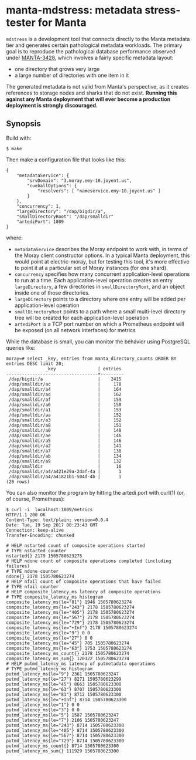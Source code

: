 <!--
    This Source Code Form is subject to the terms of the Mozilla Public
    License, v. 2.0. If a copy of the MPL was not distributed with this
    file, You can obtain one at http://mozilla.org/MPL/2.0/.
-->

<!--
    Copyright (c) 2017, Joyent, Inc.
-->

# manta-mdstress: metadata stress-tester for Manta

`mdstress` is a development tool that connects directly to the Manta metadata
tier and generates certain pathological metadata workloads.  The primary goal
is to reproduce the pathological database performance observed under
[MANTA-3428](https://smartos.org/bugview/MANTA-3428), which involves a fairly
specific metadata layout:

- one directory that grows very large
- a large number of directories with one item in it

The generated metadata is not valid from Manta's perspective, as it creates
references to storage nodes and sharks that do not exist.  **Running this
against any Manta deployment that will ever become a production deployment is
strongly discouraged.**

## Synopsis

Build with:

    $ make

Then make a configuration file that looks like this:

    {
        "metadataService": {
            "srvDomain": "3.moray.emy-10.joyent.us",
            "cueballOptions": {
                "resolvers": [ "nameservice.emy-10.joyent.us" ]
            }
        },
        "concurrency": 1,
        "largeDirectory": "/dap/bigdir/a",
        "smallDirectoryRoot": "/dap/smalldir"
        "artediPort": 1809
    }

where:

* `metadataService` describes the Moray endpoint to work with, in terms of the
  Moray client constructor options.  In a typical Manta deployment, this would
  point at electric-moray, but for testing this tool, it's more effective to
  point it at a particular set of Moray instances (for one shard).
* `concurrency` specifies how many concurrent application-level operations to
  run at a time.  Each application-level operation creates an entry
  `largeDirectory`, a few directories in `smallDirectoryRoot`, and an object
  inside one of those directories.
* `largeDirectory` points to a directory where one entry will be added per
  application-level operation
* `smallDirectoryRoot` points to a path where a small multi-level directory tree
  will be created for each application-level operation
* `artediPort` is a TCP port number on which a Prometheus endpoint will be
  exposed (on all network interfaces) for metrics

While the database is small, you can monitor the behavior using PostgreSQL
queries like:

    moray=# select _key, entries from manta_directory_counts ORDER BY entries DESC limit 20;
                   _key                | entries 
    -----------------------------------+---------
     /dap/bigdir/a                     |    2415
     /dap/smalldir/ac                  |     178
     /dap/smalldir/a4                  |     164
     /dap/smalldir/ad                  |     162
     /dap/smalldir/af                  |     159
     /dap/smalldir/a6                  |     158
     /dap/smalldir/a1                  |     153
     /dap/smalldir/aa                  |     152
     /dap/smalldir/a3                  |     152
     /dap/smalldir/a8                  |     151
     /dap/smalldir/a0                  |     148
     /dap/smalldir/ae                  |     146
     /dap/smalldir/a5                  |     146
     /dap/smalldir/a2                  |     141
     /dap/smalldir/a7                  |     138
     /dap/smalldir/ab                  |     134
     /dap/smalldir/a9                  |     132
     /dap/smalldir                     |      16
     /dap/smalldir/a4/a421e29a-2daf-4a |       1
     /dap/smalldir/a4/a41821b1-504d-4b |       1
    (20 rows)

You can also monitor the program by hitting the artedi port with curl(1) (or, of
course, Prometheus):

    $ curl -i  localhost:1809/metrics
    HTTP/1.1 200 OK
    Content-Type: text/plain; version=0.0.4
    Date: Tue, 19 Sep 2017 00:23:43 GMT
    Connection: keep-alive
    Transfer-Encoding: chunked

    # HELP nstarted count of composite operations started
    # TYPE nstarted counter
    nstarted{} 2179 1505780623275
    # HELP ndone count of composite operations completed (including failures)
    # TYPE ndone counter
    ndone{} 2178 1505780623274
    # HELP nfail count of composite operations that have failed
    # TYPE nfail counter
    # HELP composite_latency_ms latency of composite operations
    # TYPE composite_latency_ms histogram
    composite_latency_ms{le="81"} 1946 1505780623274
    composite_latency_ms{le="243"} 2178 1505780623274
    composite_latency_ms{le="405"} 2178 1505780623274
    composite_latency_ms{le="567"} 2178 1505780623274
    composite_latency_ms{le="729"} 2178 1505780623274
    composite_latency_ms{le="+Inf"} 2178 1505780623274
    composite_latency_ms{le="9"} 0 0
    composite_latency_ms{le="27"} 0 0
    composite_latency_ms{le="45"} 705 1505780623274
    composite_latency_ms{le="63"} 1753 1505780623274
    composite_latency_ms_count{} 2178 1505780623274
    composite_latency_ms_sum{} 120322 1505780623274
    # HELP putmd_latency_ms latency of putmetadata operations
    # TYPE putmd_latency_ms histogram
    putmd_latency_ms{le="9"} 2361 1505780623247
    putmd_latency_ms{le="27"} 8271 1505780623299
    putmd_latency_ms{le="45"} 8663 1505780623300
    putmd_latency_ms{le="63"} 8707 1505780623300
    putmd_latency_ms{le="81"} 8712 1505780623300
    putmd_latency_ms{le="+Inf"} 8714 1505780623300
    putmd_latency_ms{le="1"} 0 0
    putmd_latency_ms{le="3"} 0 0
    putmd_latency_ms{le="5"} 1587 1505780623247
    putmd_latency_ms{le="7"} 2106 1505780623247
    putmd_latency_ms{le="243"} 8714 1505780623300
    putmd_latency_ms{le="405"} 8714 1505780623300
    putmd_latency_ms{le="567"} 8714 1505780623300
    putmd_latency_ms{le="729"} 8714 1505780623300
    putmd_latency_ms_count{} 8714 1505780623300
    putmd_latency_ms_sum{} 111929 1505780623300

